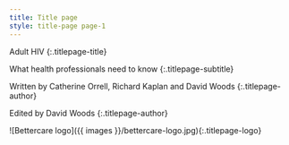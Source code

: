 ```yaml
---
title: Title page
style: title-page page-1
---
```


Adult HIV
{:.titlepage-title}

What health professionals need to know
{:.titlepage-subtitle}

Written by Catherine Orrell, Richard Kaplan and David Woods
{:.titlepage-author}

Edited by David Woods
{:.titlepage-author}

![Bettercare logo]({{ images }}/bettercare-logo.jpg){:.titlepage-logo}
